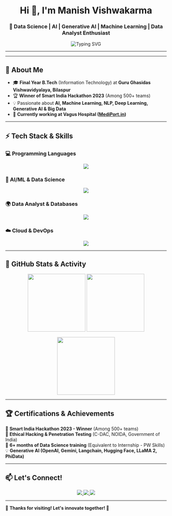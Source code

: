 <!-- Profile Header -->
<h1 align="center">Hi 👋, I'm Manish Vishwakarma</h1>
<h3 align="center">🚀 Data Science | AI | Generative AI | Machine Learning | Data Analyst Enthusiast</h3>

<p align="center">
  <img src="https://readme-typing-svg.herokuapp.com?font=Fira+Code&pause=1000&color=F75C7E&width=435&lines=Welcome+to+my+GitHub+profile!;AI+%7C+ML+%7C+Big+Data+%7C+Generative+AI+🚀;Building+cool+projects+with+Python+%F0%9F%92%BB" alt="Typing SVG" />
</p>

---

---

## 🎯 **About Me**

- 🎓 **Final Year B.Tech** (Information Technology) at **Guru Ghasidas Vishwavidyalaya, Bilaspur**
- 🏆 **Winner of Smart India Hackathon 2023** (Among 500+ teams)
- 💡 Passionate about **AI, Machine Learning, NLP, Deep Learning, Generative AI & Big Data**
- 🔭 **Currently working at Vagus Hospital ([MediPort.in](https://mediport.in))**

---

## ⚡ **Tech Stack & Skills**

### **💻 Programming Languages**
<p align="center">
  <img src="https://skillicons.dev/icons?i=python,cpp,java,r,sql" />
</p>

### **🔬 AI/ML & Data Science**
<p align="center">
  <img src="https://skillicons.dev/icons?i=tensorflow,pytorch,scikit-learn,numpy,pandas,scipy" />
</p>

### **🌍 Data Analyst & Databases**
<p align="center">
  <img src="https://skillicons.dev/icons?i=PowerBi,Tableau,Excel,mysql,mongodb,sqlite" />
</p>

### **☁️ Cloud & DevOps**
<p align="center">
  <img src="https://skillicons.dev/icons?i=aws,azure,gcp,heroku,docker" />
</p>

---

## 🚀 **GitHub Stats & Activity**

<p align="center">
  <img height="180em" src="https://github-readme-stats.vercel.app/api?username=vishwakarma9470&show_icons=true&theme=radical" />
  <img height="180em" src="https://streak-stats.demolab.com/?user=vishwakarma9470&theme=dark&hide_border=false" />
</p>

<p align="center">
  <img height="180em" src="https://github-readme-stats.vercel.app/api/top-langs/?username=vishwakarma9470&layout=compact&theme=dark" />
</p>

---

## 🏆 **Certifications & Achievements**

🏅 **Smart India Hackathon 2023 - Winner** (Among 500+ teams)\
🔹 **Ethical Hacking & Penetration Testing** (C-DAC, NOIDA, Government of India)\
📜 **6+ months of Data Science training** (Equivalent to Internship - PW Skills)\
💡 **Generative AI (OpenAI, Gemini, Langchain, Hugging Face, LLaMA 2, PhiData)**

---

## 📫 **Let's Connect!**

<p align="center">
  <a href="https://www.linkedin.com/in/manish-vishwakarma-000739227/">
    <img src="https://img.shields.io/badge/LinkedIn-%230077B5.svg?style=for-the-badge&logo=linkedin&logoColor=white" />
  </a>
  <a href="https://github.com/vishwakarma9470">
    <img src="https://img.shields.io/badge/GitHub-%2312100E.svg?style=for-the-badge&logo=github&logoColor=white" />
  </a>
  <a href="mailto:manishvishawakarma2003@gmail.com">
    <img src="https://img.shields.io/badge/Email-%23D14836.svg?style=for-the-badge&logo=gmail&logoColor=white" />
  </a>
</p>

---

🎉 **Thanks for visiting! Let's innovate together! 🚀**

